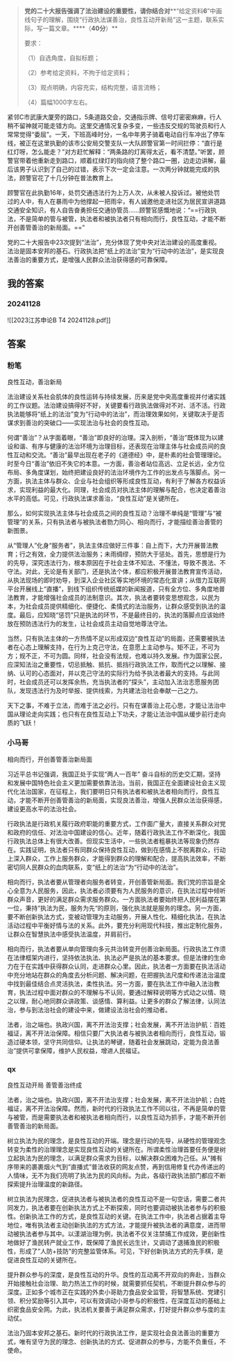 
>**党的二十大报告强调了法治建设的重要性，请你结合对****“给定资料**6**”中画线句子的理解，围绕“行政执法谋善治，良性互动开新局”这一主题，联系实际，写一篇文章。****（****40分****）**
> 
> 要求：
> 
> （1）自选角度，自拟标题；
> 
> （2）参考给定资料，不拘于给定资料；
> 
> （3）观点明确，内容充实，结构完整，语言流畅；
> 
> （4）篇幅1000字左右。
> 



紧邻C市武康大厦旁的路口，5条道路交会，交通指示牌、信号灯密密麻麻，行人稍不留神就可能走错方向。这里交通情况复杂多变，一些违反交规的驾驶员和行人常常觉得“委屈”。一天，下班高峰时分，一名中年男子骑着电动自行车冲出了停车线，被正在这里执勤的该市公安局交警支队一大队顾警官第一时间拦停：“直行是红灯呀，怎么能走？”对方赶忙解释：“两条路的灯离得太近，看不清楚。”听罢，顾警官带着他重新走到路口，顺着红绿灯的指向绕了整个路口一圈，边走边讲解，最后该男子认识到了自己的过错，表示下次一定会注意。一次两分钟就能完成的执法，顾警官花了十几分钟在普法教育上。

顾警官在此执勤16年，处罚交通违法行为上万人次，从未被人投诉过。被他处罚过的人中，有人在暴雨中为他撑起一把雨伞，有人诚邀他走进社区为居民宣讲道路交通安全知识，有人自告奋勇担任交通协管员……顾警官感慨地说：“==行政执法，不是简单的管与被管，执法者和被执法者只有相向而行，良性互动，才能不断开创善管善治的新局面。==”

党的二十大报告中23次提到“法治”，充分体现了党中央对法治建设的高度重视。法治是固本安邦的基石。行政执法把“纸上的法治”变为“行动中的法治”，是实现良法善治的重要方式，是增强人民群众法治获得感的可靠保障。

## 我的答案

### 20241128

![[2023江苏申论B T4 20241128.pdf]]

## 答案

### 粉笔

良性互动，善治新局

法治建设关系社会肌体的良性运转与持续发展，历来是党中央高度重视并付诸实践的工作议题。法治建设搞得好不好，关键要看行政执法做得对不对、活不活。行政执法能够将“纸上的法治”变为“行动中的法治”，而治理效果如何，关键取决于是否谋求到善治的突破口——实现法治与社会的良性互动。

何谓“善治”？从字面着眼，“善治”即良好的治理。深入剖析，“善治”既体现为以建设和谐、有序与健康的法治环境为治理目标，还表现在治理主体与社会成员间的良性互动和交流。“善治”最早出现在老子的《道德经》中，是朴素的社会管理理论。时至今日“善治”依旧不失它的本意。一方面，善治者站位高远、立足长远，全方位布局、多角度谋划，始终把建设良好的法治环境作为工作的出发点与落脚点。另一方面，执法主体与群众、企业与社会组织等形成良性互动，有利于了解各方权益诉求，实现利益的最大化。同理，社会成员对执法主体的理解与配合，也决定着善治水平的高低。可见，行政执法谋求善治，“良性互动”是关键所在。

那么，如何实现执法主体与社会成员之间的良性互动？治理不单纯是“管理”与“被管理”的关系，只有执法者与被执法者勠力同心、相向而行，才能描绘善治善管的新图景。

从“管理人”化身“服务者”，执法主体应做好三件事：自上而下，大力开展普法教育；行之有效，全力提供法治服务；未雨绸缪，预防大于惩处。首先，思想是行为的先导，深究违法行为，根本原因在于社会主体不知法、不懂法，导致不畏法、不守法。对此，无论是有关部门，还是执法个体，都应积极开展普法教育宣传活动，从执法现场的即时劝导，到深入企业社区等实地环境的常态化宣讲；从借力互联网平台开展线上“直播”，到线下组织传统纸媒的新闻报道，只有全方位、多角度地普法教育，才能增强社会成员的法制意识。其次，执法者要转变思想观念，以民为本，为社会成员提供精细化、便捷化、柔情式的法治服务，让群众感受到执法的温度。最后，应知晓“惩罚”只是执法的环节，不是最终目的，执法的落脚点应该始终放在预防违法行为的发生，让社会成员主动自觉地尊法守法。

当然，只有执法主体的一方热情不足以形成双边“良性互动”的局面，还需要被执法者在心态上理解支持，在行为上克己守法，在意愿上主动参与。矩不正，不可为方；规不正，不可为圆。同样，社会没有法规，也难以持久发展。作为国家公民，应深知法治之重要性，切忌抵触、抵抗、抵挡行政执法工作，取而代之以理解、接纳、认可的心态面对，并以克己守法的实际行为给予执法者最大的支持。与此同时，社会成员还可以发挥余热，充当执法者的“探头”，主动加入法治志愿服务团队，发现违法行为及时举报、提供线索，为共建法治社会奉献一己之力。

天下之事，不难于立法，而难于法之必行。只有在谋善治上花心思，才能让法治中国从理论走向实践；也只有在良性互动上下功夫，才能让法治中国从缓步前行走向质的飞跃！

### 小马哥

相向而行，开创善管善治新局面

习近平总书记强调，我国正处于实现“两人一百年” 奋斗自标的历史交汇期，坚持和发展中国特色社会主义更加需要依靠法治。当前，我国正在全面建设社会主义现代化法治国家，在征程上，我们要明日只有执法者和被执法者相向而行，良性互动，才能不断开创善管善治的新局面，实现良法善治，增强人民群众法治获得感，建设更高水平的法治社会。

行政执法是行政机关履行政府职能的重要方式，工作面广量大，直接关系群众对党和政府的信任、对法治中国建设的信心。近年，随着行政执法工作不断深化，我国行政执法总体上有很大改善。但现实生活中，一些执法者粗暴执法等现象仍然存在。实践证明，执法者只有同群众保持良性互动，做到在感情上不脱离群众，行动上深入群众，工作上服务群众，才能得到群众的理解和配合，提高执法效率，不断密切同人民群众的血肉联系，变“纸上的法治“为“行动中的法治”。

相向而行，执法者要从管理者向服务者转变，开创善管新局面。我们党的宗旨是全心全意为人民服务，因此，执法者必须要有为人民服务的意识，在执法过程中倾听群众声音，更好的满足群众需求服务群众。一方面执法者要始终把人民利益摆在第一位，秉持“执法为民，服务为先“的原则，强化执法就是服务的理念。另一方面，要不断创新执法方式，变被动管理为主动服务，开展人性化、精细化执法，在执法活动过程中平衡好情与法的关系。此外，要充分利用现代科技，推出定制化服务，让群众在智慧执法中感受执法温度，并肩前行。

相向而行，执法者要从单向管理向多元共治转变开创善治新局面。行政执法工作须在法律框架内进行，坚持依法执法、执法必严是执法的基本要求。但是法律的生命力在于在实践中获得群众认同，走进群众心里。因此，执法者一方面要在执法活动中充分地站在群众的角度去分析问题、解决问题，在把握执法尺度和传递法治温度中找到最佳结合点灵活执法，柔性执法。另一方面，要在执法工作中融入法治教育，执法过程中面对群众的不理解与不认同，要通过解释说明等方式动之以情、晓之以理，耐心地同群众讲政策、谈感情、算利益。让更多的群众了解法律，认同法治，参与到法治社会的建设中来，做建设法治社会的推动者。

法者，治之端也。执政兴国，离不开法治支撑；社会发展，离不开法治护航：百姓福证，离不开法治保障。相信只要厂大执法者与被执法者相向而行，良性互动，锻造过硬本领，坚守共同信仰。让执法的琴键，随着社会发展跳动，定能为良法善治”提供可拿保障，维护人民权益，增进人民福证。



### qx

良性互动开局 善管善治终成

法者，治之端也。执政兴国，离不开法治支撑；社会发展，离不开法治护航；白姓福证，离不开法治保障。然而，新时代的行政执法工作不同以往，不再是简单的管与被管，而是需要执法者和被执法者相向而行，以良性互动为抓手，才能不断开创善管善治的新局面。

树立执法为民的理念，是良性互动的开端。理念是行动的先导，从硬性的管理观念转变为柔性的治理理念是实现良性互动的关键所在。所谓柔性治理首要任务便是树立起执法为民的理念，以满足群众需求为目标，以解决群众困难为己任。从"摊有序带来的裹裹烟火气到”直播式”普法收获的网友点赞，再到信用修复代办传递出的人情味，无不为我们亮明了执法为民的风向标。为此，各级行政执法部门都应不断探索提升治理温度的新路径。

树立执法为民理念，促进执法者与被执法者的良性互动不是一句空话，需要二者共同发力，执法者要在创新执法方式上不断探索，同时也要调动被执法者参与的积极性。创新执法工作的方式，是良性互动的关键。在执法工作中，执法者占据着主导地位，唯有执法者主动创新执法的方式方法，才能提升被执法者的满意度，进而带动被执法者参与其中。以漾湖治理为例，执法者不仅关注禁捕工作成效，更创新性地做好了渔民转产就业工作，既保障了渔民长远生计，又调动了退捕渔民的积极性，形成了”人防+技防"的完整监管体系。可见，下好创新执法方式的先手棋，是促进良性互动的关键所在。

提升群众参与的深度，是良性互动的升华。良性的互动离不开双向的奔赴，当群众开始接触社会治理、助力热法工作的时候，就需要抓任契机，不断提升群众参与的深度。正如多个城市正在实践的外卖小哥助力食品安全监管，将智慧系统、党建引领、积分奖励等引入其中，可以有效调动小哥参与的积极性，在深度互动的基础上织密食品安全网。为此，执法机关要善于满足群众需求，打好提升群众参与度的主动仗。

法治乃固本安邦之基石。新时代的行政执法工作，是实现社会良法善治的重要方式，唯有坚守为民的理念、创新执法的方式、促进群众的参与，方能不负重任，不使命。